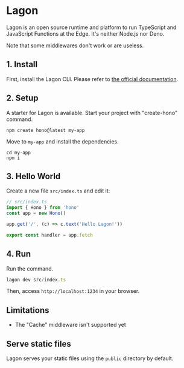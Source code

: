 # Lagon

Lagon is an open source runtime and platform to run TypeScript and JavaScript Functions at the Edge. It's neither Node.js nor Deno.

Note that some middlewares don't work or are useless.

## 1. Install

First, install the Lagon CLI. Please refer to [the official documentation](https://docs.lagon.app/cli#installation).

## 2. Setup

A starter for Lagon is available.
Start your project with "create-hono" command.

```
npm create hono@latest my-app
```

Move to `my-app` and install the dependencies.

```
cd my-app
npm i
```

## 3. Hello World

Create a new file `src/index.ts` and edit it:

```ts
// src/index.ts
import { Hono } from 'hono'
const app = new Hono()

app.get('/', (c) => c.text('Hello Lagon!'))

export const handler = app.fetch
```

## 4. Run

Run the command.

```ts
lagon dev src/index.ts
```

Then, access `http://localhost:1234` in your browser.

## Limitations

- The "Cache" middleware isn't supported yet

## Serve static files

Lagon serves your static files using the `public` directory by default.
